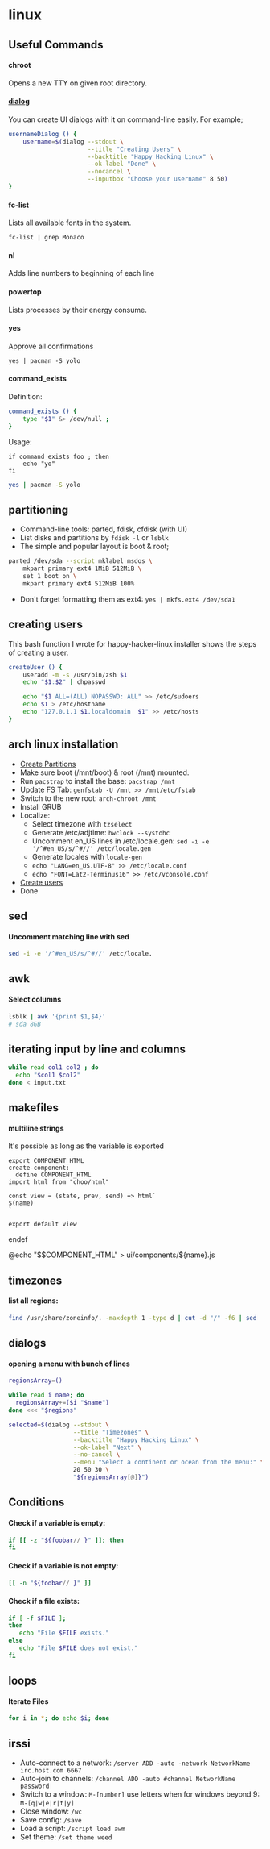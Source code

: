# linux

## Useful Commands

#### chroot
Opens a new TTY on given root directory.

#### [dialog](#dialogs)
You can create UI dialogs with it on command-line easily. For example;

```bash
usernameDialog () {
    username=$(dialog --stdout \
                      --title "Creating Users" \
                      --backtitle "Happy Hacking Linux" \
                      --ok-label "Done" \
                      --nocancel \
                      --inputbox "Choose your username" 8 50)
}
```

#### fc-list
Lists all available fonts in the system. 

```
fc-list | grep Monaco
```

#### nl
Adds line numbers to beginning of each line

#### powertop
Lists processes by their energy consume.

#### yes
Approve all confirmations

```
yes | pacman -S yolo
```

#### command_exists

Definition:
```bash
command_exists () {
    type "$1" &> /dev/null ;
}
```

Usage:

```
if command_exists foo ; then
    echo "yo"
fi
```

```bash
yes | pacman -S yolo
```

## partitioning

* Command-line tools: parted, fdisk, cfdisk (with UI)
* List disks and partitions by `fdisk -l` or `lsblk`
* The simple and popular layout is boot & root;

```bash
parted /dev/sda --script mklabel msdos \
    mkpart primary ext4 1MiB 512MiB \
    set 1 boot on \
    mkpart primary ext4 512MiB 100%
```

* Don't forget formatting them as ext4: `yes | mkfs.ext4 /dev/sda1`

## creating users

This bash function I wrote for happy-hacker-linux installer shows the steps of creating a user.

```bash
createUser () {
    useradd -m -s /usr/bin/zsh $1
    echo "$1:$2" | chpasswd

    echo "$1 ALL=(ALL) NOPASSWD: ALL" >> /etc/sudoers
    echo $1 > /etc/hostname
    echo "127.0.1.1	$1.localdomain	$1" >> /etc/hosts
}
```

## arch linux installation

* [Create Partitions](#partitioning)
* Make sure boot (/mnt/boot) & root (/mnt) mounted.
* Run `pacstrap` to install the base: `pacstrap /mnt`
* Update FS Tab: `genfstab -U /mnt >> /mnt/etc/fstab`
* Switch to the new root: `arch-chroot /mnt`
* Install GRUB
* Localize:
  * Select timezone with `tzselect`
  * Generate /etc/adjtime: `hwclock --systohc`
  * Uncomment en_US lines in /etc/locale.gen: `sed -i -e '/^#en_US/s/^#//' /etc/locale.gen`
  * Generate locales with `locale-gen`
  * `echo "LANG=en_US.UTF-8" >> /etc/locale.conf`
  * `echo "FONT=Lat2-Terminus16" >> /etc/vconsole.conf`
* [Create users](#create-users)
* Done

## sed

#### Uncomment matching line with sed

```bash
sed -i -e '/^#en_US/s/^#//' /etc/locale.
```

## awk

#### Select columns

```bash
lsblk | awk '{print $1,$4}'
# sda 8GB
```

## iterating input by line and columns

```bash
while read col1 col2 ; do
  echo "$col1 $col2"
done < input.txt
```

## makefiles

#### multiline strings

It's possible as long as the variable is exported

```make
export COMPONENT_HTML
create-component:
  define COMPONENT_HTML
import html from "choo/html"

const view = (state, prev, send) => html`
$(name)
`

export default view
```
  endef

  @echo "$$COMPONENT_HTML" > ui/components/${name}.js

## timezones

#### list all regions:

```bash
find /usr/share/zoneinfo/. -maxdepth 1 -type d | cut -d "/" -f6 | sed '/^$/d'
```

## dialogs

#### opening a menu with bunch of lines

```bash
regionsArray=()

while read i name; do
  regionsArray+=($i "$name")
done <<< "$regions"

selected=$(dialog --stdout \
                  --title "Timezones" \
                  --backtitle "Happy Hacking Linux" \
                  --ok-label "Next" \
                  --no-cancel \
                  --menu "Select a continent or ocean from the menu:" \
                  20 50 30 \
                  "${regionsArray[@]}")
```

## Conditions

#### Check if a variable is empty:

```bash
if [[ -z "${foobar// }" ]]; then
fi
```

#### Check if a variable is not empty:

```bash
[[ -n "${foobar// }" ]]
```

#### Check if a file exists:

```bash
if [ -f $FILE ];
then
   echo "File $FILE exists."
else
   echo "File $FILE does not exist."
fi
```

## loops

#### Iterate Files

```bash
for i in *; do echo $i; done
```

## irssi

* Auto-connect to a network: `/server ADD -auto -network NetworkName irc.host.com 6667`
* Auto-join to channels: `/channel ADD -auto #channel NetworkName password`
* Switch to a window: `M-[number]` use letters when for windows beyond 9: `M-[q|w|e|r|t|y]`
* Close window: `/wc`
* Save config: `/save`
* Load a script: `/script load awm`
* Set theme: `/set theme weed`

